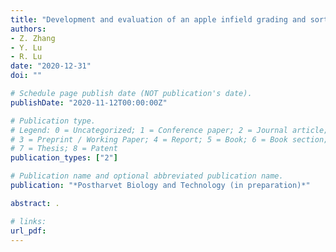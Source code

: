 ```yaml
---
title: "Development and evaluation of an apple infield grading and sorting system"
authors:
- Z. Zhang
- Y. Lu
- R. Lu
date: "2020-12-31"
doi: ""

# Schedule page publish date (NOT publication's date).
publishDate: "2020-11-12T00:00:00Z"

# Publication type.
# Legend: 0 = Uncategorized; 1 = Conference paper; 2 = Journal article;
# 3 = Preprint / Working Paper; 4 = Report; 5 = Book; 6 = Book section;
# 7 = Thesis; 8 = Patent
publication_types: ["2"]

# Publication name and optional abbreviated publication name.
publication: "*Postharvet Biology and Technology (in preparation)*"

abstract: .

# links:
url_pdf: 
---
```

